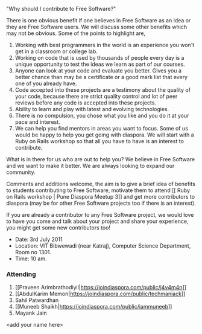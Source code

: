 "Why should I contribute to Free Software?"

There is one obvious benefit if one believes in Free Software as an idea or they are Free Software users. We will discuss some other benefits which may not be obvious. Some of the points to highlight are,

1. Working with best programmers in the world is an experience you won't get in a classroom or college lab.
2. Working on code that is used by thousands of people every day is a unique opportunity to test the ideas we learn as part of our courses.
3. Anyone can look at your code and evaluate you better. Gives you a better chance than may be a certificate or a good mark list that every one of you already have.
4. Code accepted into these projects are a testimony about the quality of your code, because there are strict quality control and lot of peer reviews before any code is accepted into these projects.
5. Ability to learn and play with latest and evolving technologies.
6. There is no compulsion, you chose what you like and you do it at your pace and interest.
7. We can help you find mentors in areas you want to focus. Some of us would be happy to help you get going with diaspora. We will start with a Ruby on Rails workshop so that all you have to have is an interest to contribute.

What is in there for us who are out to help you? We believe in Free Software and we want to make it better. We are always looking to expand our community.

Comments and additions welcome, the aim is to give a brief idea of benefits to students contributing to Free Software, motivate them to attend [[ Ruby on Rails workshop | Pune Diaspora Meetup 3]] and get more contributors to diaspora (may be for other Free Software projects too if there is an interest). 

If you are already a contributor to any Free Software project, we would love to have you come and talk about your project and share your experience, you might get some new contributors too!

- Date: 3rd July 2011
- Location: VIT Bibwewadi (near Katraj), Computer Science Department, Room no 1301. 
- Time: 10 am.

### Attending
 1. [[Praveen Arimbrathodiyil|https://joindiaspora.com/public/j4v4m4n]] 
 2. [[AbdulKarim Memon|https://joindiaspora.com/public/techmaniack]]   
 3. Sahil Patwardhan   
 4. [[Muneeb Shaikh|https://joindiaspora.com/public/iammuneeb]]
5. Mayank Jain

  &lt;add your name here&gt;